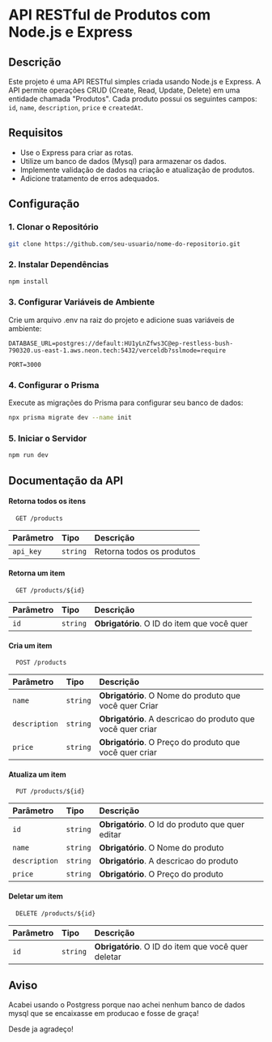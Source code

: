 # API RESTful de Produtos com Node.js e Express

## Descrição

Este projeto é uma API RESTful simples criada usando Node.js e Express. A API permite operações CRUD (Create, Read, Update, Delete) em uma entidade chamada "Produtos". Cada produto possui os seguintes campos: `id`, `name`, `description`, `price` e `createdAt`.

## Requisitos

- Use o Express para criar as rotas.
- Utilize um banco de dados (Mysql) para armazenar os dados.
- Implemente validação de dados na criação e atualização de produtos.
- Adicione tratamento de erros adequados.

## Configuração

### 1. Clonar o Repositório
```bash
git clone https://github.com/seu-usuario/nome-do-repositorio.git
```
### 2. Instalar Dependências
```bash
npm install
```
### 3. Configurar Variáveis de Ambiente
Crie um arquivo .env na raiz do projeto e adicione suas variáveis de ambiente:

`DATABASE_URL=postgres://default:HU1yLnZfws3C@ep-restless-bush-790320.us-east-1.aws.neon.tech:5432/verceldb?sslmode=require`

`PORT=3000`

### 4. Configurar o Prisma

Execute as migrações do Prisma para configurar seu banco de dados:
```bash
npx prisma migrate dev --name init
```
### 5. Iniciar o Servidor
```bash
npm run dev
```
## Documentação da API

#### Retorna todos os itens

```http
  GET /products
```

| Parâmetro   | Tipo       | Descrição                           |
| :---------- | :--------- | :---------------------------------- |
| `api_key` | `string` | Retorna todos os produtos |

#### Retorna um item

```http
  GET /products/${id}
```

| Parâmetro   | Tipo       | Descrição                                   |
| :---------- | :--------- | :------------------------------------------ |
| `id`      | `string` | **Obrigatório**. O ID do item que você quer |

#### Cria um item

```http
  POST /products
```

| Parâmetro   | Tipo       | Descrição                                   |
| :---------- | :--------- | :------------------------------------------ |
| `name`      | `string` | **Obrigatório**. O Nome do produto que você quer Criar |
| `description`      | `string` | **Obrigatório**. A descricao do produto que você quer criar |
| `price`      | `string` | **Obrigatório**. O Preço do produto que você quer criar |

#### Atualiza um item

```http
  PUT /products/${id}
```

| Parâmetro   | Tipo       | Descrição                                   |
| :---------- | :--------- | :------------------------------------------ |
| `id`      | `string` | **Obrigatório**. O Id do produto que quer editar |
| `name`      | `string` | **Obrigatório**. O Nome do produto |
| `description`      | `string` | **Obrigatório**. A descricao do produto |
| `price`      | `string` | **Obrigatório**. O Preço do produto  |

#### Deletar um item

```http
  DELETE /products/${id}
```

| Parâmetro   | Tipo       | Descrição                                   |
| :---------- | :--------- | :------------------------------------------ |
| `id`      | `string` | **Obrigatório**. O ID do item que você quer deletar |


## Aviso

Acabei usando o Postgress porque nao achei nenhum banco de dados mysql que se encaixasse em producao e fosse de graça!

Desde ja agradeço!
